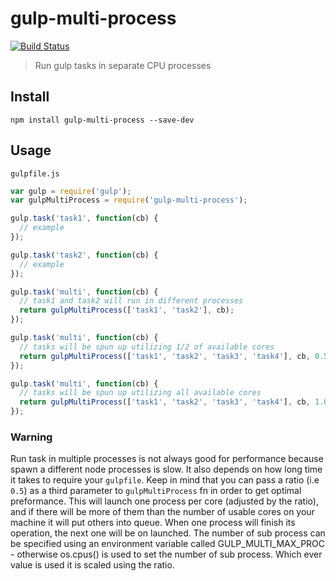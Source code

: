 # gulp-multi-process
[![Build Status](https://travis-ci.org/juanfran/gulp-multi-process.svg?branch=master)](https://travis-ci.org/juanfran/gulp-multi-process)
> Run gulp tasks in separate CPU processes


## Install

```shell
npm install gulp-multi-process --save-dev
```

## Usage

`gulpfile.js`
```js
var gulp = require('gulp');
var gulpMultiProcess = require('gulp-multi-process');

gulp.task('task1', function(cb) {
  // example
});

gulp.task('task2', function(cb) {
  // example
});

gulp.task('multi', function(cb) {
  // task1 and task2 will run in different processes
  return gulpMultiProcess(['task1', 'task2'], cb);
});

gulp.task('multi', function(cb) {
  // tasks will be spun up utilizing 1/2 of available cores
  return gulpMultiProcess(['task1', 'task2', 'task3', 'task4'], cb, 0.5);
});

gulp.task('multi', function(cb) {
  // tasks will be spun up utilizing all available cores
  return gulpMultiProcess(['task1', 'task2', 'task3', 'task4'], cb, 1.0);
});
```

### Warning

Run task in multiple processes is not always good for performance because spawn a different node processes is slow. It also depends on how long time it takes to require your `gulpfile`.
Keep in mind that you can pass a ratio (i.e `0.5`) as a third parameter to `gulpMultiProcess` fn in order to get optimal preformance. This will launch one process per core (adjusted by the ratio), and if there will be more of them than the number of usable cores on your machine it will put others into queue. When one process will finish its operation, the next one will be on launched.
The number of sub process can be specified using an environment variable called GULP_MULTI_MAX_PROC - otherwise os.cpus() is used to set the number of sub process.  Which ever value is used it is scaled using the ratio.
